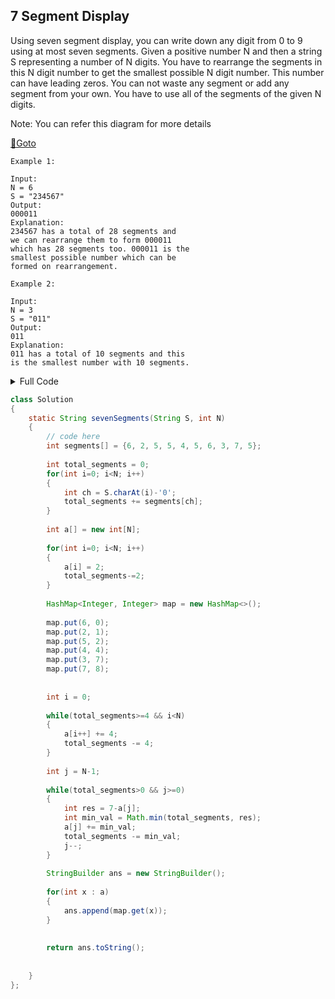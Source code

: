 ## 7 Segment Display
Using seven segment display, you can write down any digit from 0 to 9 using at most seven segments. Given a positive number N and then a string S representing a number of N digits. You have to rearrange the segments in this N digit number to get the smallest possible N digit number. This number can have leading zeros. You can not waste any segment or add any segment from your own. You have to use all of the segments of the given N digits.

Note: You can refer this diagram for more details

[🔗Goto](https://practice.geeksforgeeks.org/problems/7-segment-display0752/1#) 

```
Example 1:

Input:
N = 6
S = "234567"
Output:
000011
Explanation:
234567 has a total of 28 segments and
we can rearrange them to form 000011
which has 28 segments too. 000011 is the
smallest possible number which can be
formed on rearrangement.

Example 2:

Input:
N = 3
S = "011"
Output:
011
Explanation:
011 has a total of 10 segments and this
is the smallest number with 10 segments.
```
<details>
<summary>Full Code</summary>

```java

```
</details>

```java
class Solution
{
    static String sevenSegments(String S, int N)
    {
        // code here
        int segments[] = {6, 2, 5, 5, 4, 5, 6, 3, 7, 5};
        
        int total_segments = 0;
        for(int i=0; i<N; i++)
        {
            int ch = S.charAt(i)-'0';
            total_segments += segments[ch];
        }
        
        int a[] = new int[N];
        
        for(int i=0; i<N; i++)
        {
            a[i] = 2;
            total_segments-=2;
        }
        
        HashMap<Integer, Integer> map = new HashMap<>();
        
        map.put(6, 0);
        map.put(2, 1);
        map.put(5, 2);
        map.put(4, 4);
        map.put(3, 7);
        map.put(7, 8);
        
        
        int i = 0;
        
        while(total_segments>=4 && i<N)
        {
            a[i++] += 4;
            total_segments -= 4;
        }
        
        int j = N-1;
        
        while(total_segments>0 && j>=0)
        {
            int res = 7-a[j];
            int min_val = Math.min(total_segments, res);
            a[j] += min_val;
            total_segments -= min_val;
            j--;
        }
        
        StringBuilder ans = new StringBuilder();
        
        for(int x : a)
        {
            ans.append(map.get(x));
        }
        
        
        return ans.toString();
        
        
    }
};
```
